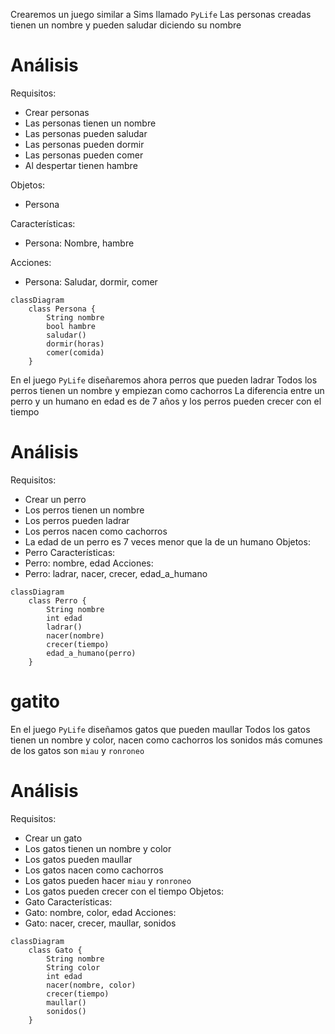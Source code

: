 Crearemos un juego similar a Sims llamado `PyLife`
Las personas creadas tienen un nombre y
pueden saludar diciendo su nombre

# Análisis
Requisitos:
- Crear personas
- Las personas tienen un nombre
- Las personas pueden saludar
- Las personas pueden dormir
- Las personas pueden comer
- Al despertar tienen hambre

Objetos:
- Persona

Características:
- Persona: Nombre, hambre

Acciones:
- Persona: Saludar, dormir, comer
  
```mermaid
classDiagram
    class Persona {
        String nombre
        bool hambre
        saludar()
        dormir(horas)
        comer(comida)
    }
```

En el juego `PyLife` diseñaremos ahora perros que pueden ladrar
Todos los perros tienen un nombre y empiezan como cachorros
La diferencia entre un perro y un humano en edad es de 7 años
y los perros pueden crecer con el tiempo
# Análisis
Requisitos:
- Crear un perro
- Los perros tienen un nombre
- Los perros pueden ladrar
- Los perros nacen como cachorros
- La edad de un perro es 7 veces menor que la de un humano
Objetos:
- Perro
Características:
- Perro: nombre, edad
Acciones:
- Perro: ladrar, nacer, crecer, edad_a_humano


```mermaid
classDiagram
    class Perro {
        String nombre
        int edad
        ladrar()
        nacer(nombre)
        crecer(tiempo)
        edad_a_humano(perro)
    }
```
# gatito
En el juego `PyLife` diseñamos gatos que pueden maullar
Todos los gatos tienen un nombre y color, nacen como cachorros
los sonidos más comunes de los gatos son `miau` y `ronroneo`

# Análisis
Requisitos:
- Crear un gato
- Los gatos tienen un nombre y color
- Los gatos pueden maullar
- Los gatos nacen como cachorros
- Los gatos pueden hacer `miau` y `ronroneo`
- Los gatos pueden crecer con el tiempo
Objetos:
- Gato
Características:
- Gato: nombre, color, edad
Acciones:
- Gato: nacer, crecer, maullar, sonidos
  
```mermaid
classDiagram
    class Gato {
        String nombre
        String color
        int edad
        nacer(nombre, color)
        crecer(tiempo)
        maullar()
        sonidos()
    }
```

